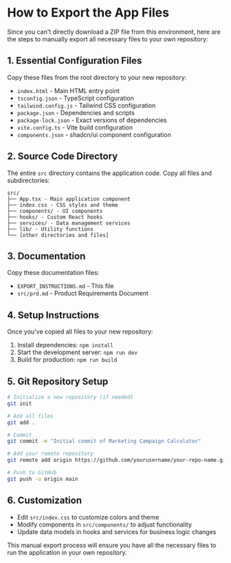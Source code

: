 # How to Export the App Files

Since you can't directly download a ZIP file from this environment, here are the steps to manually export all necessary files to your own repository:

## 1. Essential Configuration Files

Copy these files from the root directory to your new repository:

- `index.html` - Main HTML entry point
- `tsconfig.json` - TypeScript configuration
- `tailwind.config.js` - Tailwind CSS configuration
- `package.json` - Dependencies and scripts
- `package-lock.json` - Exact versions of dependencies
- `vite.config.ts` - Vite build configuration
- `components.json` - shadcn/ui component configuration

## 2. Source Code Directory

The entire `src` directory contains the application code. Copy all files and subdirectories:

```
src/
├── App.tsx - Main application component
├── index.css - CSS styles and theme
├── components/ - UI components
├── hooks/ - Custom React hooks
├── services/ - Data management services
├── lib/ - Utility functions
└── [other directories and files]
```

## 3. Documentation

Copy these documentation files:

- `EXPORT_INSTRUCTIONS.md` - This file
- `src/prd.md` - Product Requirements Document

## 4. Setup Instructions

Once you've copied all files to your new repository:

1. Install dependencies: `npm install`
2. Start the development server: `npm run dev`
3. Build for production: `npm run build`

## 5. Git Repository Setup

```bash
# Initialize a new repository (if needed)
git init

# Add all files
git add .

# Commit
git commit -m "Initial commit of Marketing Campaign Calculator"

# Add your remote repository
git remote add origin https://github.com/yourusername/your-repo-name.git

# Push to GitHub
git push -u origin main
```

## 6. Customization

- Edit `src/index.css` to customize colors and theme
- Modify components in `src/components/` to adjust functionality
- Update data models in hooks and services for business logic changes

This manual export process will ensure you have all the necessary files to run the application in your own repository.